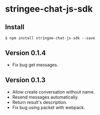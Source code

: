 # stringee-chat-js-sdk

## Install

`$ npm install stringee-chat-js-sdk --save`

## Version 0.1.4
- Fix bug get messages.

## Version 0.1.3
- Allow create conversation without name.
- Resend messages automatically.
- Return result's description.
- Fix bug using packet with webpack.
  